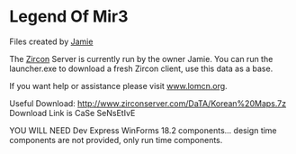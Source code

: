 # Legend Of Mir3

Files created by [Jamie](https://www.lomcn.org/forum/member.php?141-Jamie)

The [Zircon](https://www.zirconserver.com/) Server is currently run by the owner Jamie. You can run the launcher.exe to download a fresh  Zircon client, use this data as a base.

If you want help or assistance please visit www.lomcn.org.

Useful Download: http://www.zirconserver.com/DaTA/Korean%20Maps.7z
Download Link is CaSe SeNsEtIvE

YOU WILL NEED Dev Express WinForms 18.2 components... design time components are not provided, only run time components.
